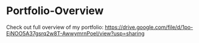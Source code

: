 # Portfolio-Overview
Check out full overview of my portfolio: https://drive.google.com/file/d/1po-EjNOO5A37gsrq2w8T-AwwymrnPoeI/view?usp=sharing
